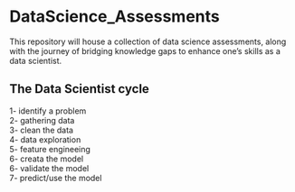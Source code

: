 # DataScience_Assessments
This repository will house a collection of data science assessments, along with the journey of bridging knowledge gaps to enhance one’s skills as a data scientist.

## The Data Scientist  cycle
1- identify a problem <br>
2- gathering data <br>
3- clean the data <br>
4- data exploration <br>
5- feature engineeing <br>
6- creata the model <br>
6- validate the model <br>
7- predict/use the model <br>
